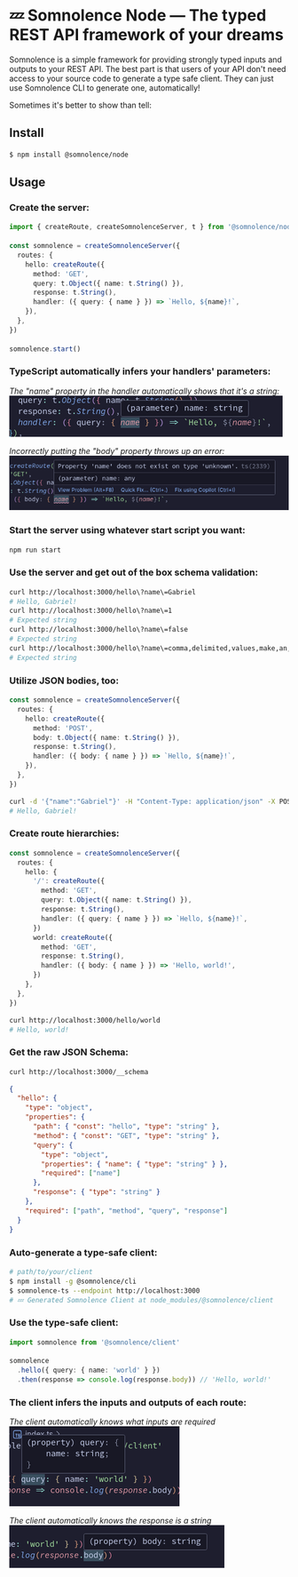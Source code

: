 # 💤 Somnolence Node — The typed REST API framework of your dreams

Somnolence is a simple framework for providing strongly typed inputs and outputs to your REST API. The best part is that users of your API don't need access to your source code to generate a type safe client. They can just use Somnolence CLI to generate one, automatically!

Sometimes it's better to show than tell:

## Install
```bash
$ npm install @somnolence/node
```

## Usage
### Create the server:
```typescript
import { createRoute, createSomnolenceServer, t } from '@somnolence/node'

const somnolence = createSomnolenceServer({
  routes: {
    hello: createRoute({
      method: 'GET',
      query: t.Object({ name: t.String() }),
      response: t.String(),
      handler: ({ query: { name } }) => `Hello, ${name}!`,
    }),
  },
})

somnolence.start()
```
### TypeScript automatically infers your handlers' parameters:
_The "name" property in the handler automatically shows that it's a string:_<br />
![The "name" property in the handler automatically shows that it's a string](./../../.images/inference1.png)

_Incorrectly putting the "body" property throws up an error:_<br />
![Incorrectly putting the "body" property throws up an error](../../.images/inference2.png)

### Start the server using whatever start script you want:
```bash
npm run start
```

### Use the server and get out of the box schema validation:
```bash
curl http://localhost:3000/hello\?name\=Gabriel
# Hello, Gabriel!
curl http://localhost:3000/hello\?name\=1
# Expected string
curl http://localhost:3000/hello\?name\=false
# Expected string
curl http://localhost:3000/hello\?name\=comma,delimited,values,make,an,array
# Expected string
```

### Utilize JSON bodies, too:
```typescript
const somnolence = createSomnolenceServer({
  routes: {
    hello: createRoute({
      method: 'POST',
      body: t.Object({ name: t.String() }),
      response: t.String(),
      handler: ({ body: { name } }) => `Hello, ${name}!`,
    }),
  },
})
```
```bash
curl -d '{"name":"Gabriel"}' -H "Content-Type: application/json" -X POST http://localhost:3000/hello
# Hello, Gabriel!
```

### Create route hierarchies:
```typescript
const somnolence = createSomnolenceServer({
  routes: {
    hello: {
      '/': createRoute({
        method: 'GET',
        query: t.Object({ name: t.String() }),
        response: t.String(),
        handler: ({ query: { name } }) => `Hello, ${name}!`,
      })
      world: createRoute({
        method: 'GET',
        response: t.String(),
        handler: ({ body: { name } }) => 'Hello, world!',
      })
    },
  },
})
```
```bash
curl http://localhost:3000/hello/world
# Hello, world!
```

### Get the raw JSON Schema:
```bash
curl http://localhost:3000/__schema
```
```json
{
  "hello": {
    "type": "object",
    "properties": {
      "path": { "const": "hello", "type": "string" },
      "method": { "const": "GET", "type": "string" },
      "query": {
        "type": "object",
        "properties": { "name": { "type": "string" } },
        "required": ["name"]
      },
      "response": { "type": "string" }
    },
    "required": ["path", "method", "query", "response"]
  }
}
```

### Auto-generate a type-safe client:
```bash
# path/to/your/client
$ npm install -g @somnolence/cli
$ somnolence-ts --endpoint http://localhost:3000
# 💤 Generated Somnolence Client at node_modules/@somnolence/client
```

### Use the type-safe client:
```typescript
import somnolence from '@somnolence/client'

somnolence
  .hello({ query: { name: 'world' } })
  .then(response => console.log(response.body)) // 'Hello, world!'
```

### The client infers the inputs and outputs of each route:
_The client automatically knows what inputs are required_<br />
![The client automatically knows what inputs are required](../../.images/inference3.png)

_The client automatically knows the response is a string_<br />
![The client automatically knows the response is a string](../../.images/inference4.png)
